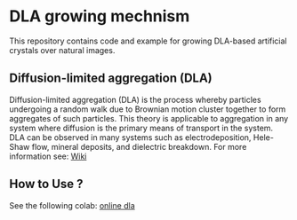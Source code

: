# DLA growing mechnism
This repository contains code and example for growing DLA-based artificial crystals over natural images.

## Diffusion-limited aggregation (DLA)
Diffusion-limited aggregation (DLA) is the process whereby particles undergoing a random walk due to Brownian motion cluster together 
to form aggregates of such particles. This theory is applicable to aggregation in any system where diffusion is the primary 
means of transport in the system. DLA can be observed in many systems such as electrodeposition, Hele-Shaw flow,
mineral deposits, and dielectric breakdown. For more information see:
[Wiki](https://en.wikipedia.org/wiki/Diffusion-limited_aggregatio)

## How to Use ?
See the following colab: [online dla](/online_dla.ipynb)

